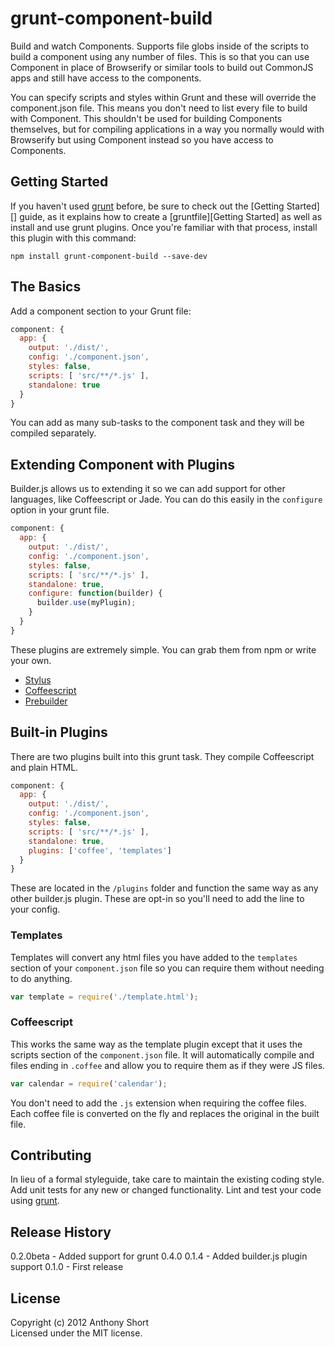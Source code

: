 # grunt-component-build

Build and watch Components. Supports file globs inside of the scripts to build a component using any number of files. This is so that you can use Component in place of Browserify or similar tools to build out CommonJS apps and still have access to the components. 

You can specify scripts and styles within Grunt and these will override the component.json file. This means you don't need to list every file to build with Component. This shouldn't be used for building Components themselves, but for compiling applications in a way you normally would with Browserify but using Component instead so you have access to Components. 

## Getting Started
If you haven't used [grunt][] before, be sure to check out the [Getting Started][] guide, as it explains how to create a [gruntfile][Getting Started] as well as install and use grunt plugins. Once you're familiar with that process, install this plugin with this command:

```shell
npm install grunt-component-build --save-dev
```

[grunt]: https://github.com/cowboy/grunt
[getting_started]: https://github.com/gruntjs/grunt/wiki/Getting-started

## The Basics

Add a component section to your Grunt file:

```js
component: {
  app: {
    output: './dist/',
    config: './component.json',
    styles: false,
    scripts: [ 'src/**/*.js' ],
    standalone: true
  }
}
```

You can add as many sub-tasks to the component task and they will be compiled separately.

## Extending Component with Plugins

Builder.js allows us to extending it so we can add support for other languages, like Coffeescript or Jade. You can do this easily in the `configure` option in your grunt file.

```js
component: {
  app: {
    output: './dist/',
    config: './component.json',
    styles: false,
    scripts: [ 'src/**/*.js' ],
    standalone: true,
    configure: function(builder) {
      builder.use(myPlugin);
    }
  }
}
```

These plugins are extremely simple. You can grab them from npm or write your own. 

* [Stylus](https://npmjs.org/package/component-stylus)
* [Coffeescript](https://npmjs.org/package/builder-coffee)
* [Prebuilder](https://npmjs.org/package/component-prebuilder)

## Built-in Plugins

There are two plugins built into this grunt task. They compile Coffeescript and plain HTML. 

```js
component: {
  app: {
    output: './dist/',
    config: './component.json',
    styles: false,
    scripts: [ 'src/**/*.js' ],
    standalone: true,
    plugins: ['coffee', 'templates']
  }
}
```

These are located in the `/plugins` folder and function the same way as any other builder.js plugin. These are opt-in so you'll need to add the line to your config.

### Templates

Templates will convert any html files you have added to the `templates` section of your `component.json` file so you can require them without needing to do anything. 

```js
var template = require('./template.html');
```

### Coffeescript

This works the same way as the template plugin except that it uses the scripts section of the `component.json` file. It will automatically compile and files ending in `.coffee` and allow you to require them as if they were JS files. 

```js
var calendar = require('calendar');
```

You don't need to add the `.js` extension when requiring the coffee files. Each coffee file is converted on the fly and replaces the original in the built file.

## Contributing
In lieu of a formal styleguide, take care to maintain the existing coding style. Add unit tests for any new or changed functionality. Lint and test your code using [grunt][grunt].

## Release History
0.2.0beta - Added support for grunt 0.4.0
0.1.4 - Added builder.js plugin support
0.1.0 - First release

## License
Copyright (c) 2012 Anthony Short  
Licensed under the MIT license.
